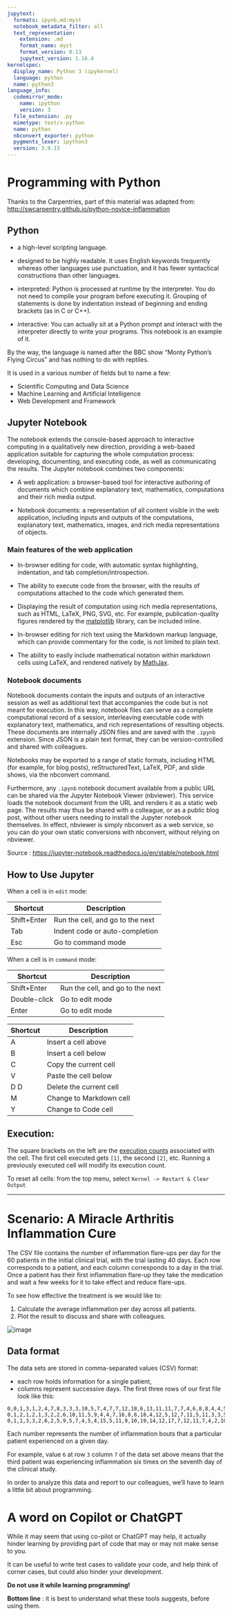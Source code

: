 ```yaml
---
jupytext:
  formats: ipynb,md:myst
  notebook_metadata_filter: all
  text_representation:
    extension: .md
    format_name: myst
    format_version: 0.13
    jupytext_version: 1.16.4
kernelspec:
  display_name: Python 3 (ipykernel)
  language: python
  name: python3
language_info:
  codemirror_mode:
    name: ipython
    version: 3
  file_extension: .py
  mimetype: text/x-python
  name: python
  nbconvert_exporter: python
  pygments_lexer: ipython3
  version: 3.9.13
---
```


# Programming with Python
Thanks to the Carpentries, part of this material was adapted from: http://swcarpentry.github.io/python-novice-inflammation

## Python
- a high-level scripting language.

- designed to be highly readable. It uses English keywords frequently whereas other languages use punctuation, and it has fewer syntactical constructions than other languages.

- interpreted: Python is processed at runtime by the interpreter. You do not need to compile your program before executing it. Grouping of statements is done by indentation instead of beginning and ending brackets (as in C or C++).

- interactive: You can actually sit at a Python prompt and interact with the interpreter directly to write your programs. This notebook is an example of it.

By the way, the language is named after the BBC show “Monty Python’s Flying Circus” and has nothing to do with reptiles.


It is used in a various number of fields but to name a few:
- Scientific Computing and Data Science
- Machine Learning and Artificial Intelligence
- Web Development and Framework

## Jupyter Notebook

The notebook extends the console-based approach to interactive computing in a qualitatively new direction, providing a web-based application suitable for capturing the whole computation process: developing, documenting, and executing code, as well as communicating the results. The Jupyter notebook combines two components:

* A web application: a browser-based tool for interactive authoring of documents which combine explanatory text, mathematics, computations and their rich media output.

* Notebook documents: a representation of all content visible in the web application, including inputs and outputs of the computations, explanatory text, mathematics, images, and rich media representations of objects.

### Main features of the web application
* In-browser editing for code, with automatic syntax highlighting, indentation, and tab completion/introspection.

* The ability to execute code from the browser, with the results of computations attached to the code which generated them.

* Displaying the result of computation using rich media representations, such as HTML, LaTeX, PNG, SVG, etc. For example, publication-quality figures rendered by the [matplotlib](https://matplotlib.org/) library, can be included inline.

* In-browser editing for rich text using the Markdown markup language, which can provide commentary for the code, is not limited to plain text.

* The ability to easily include mathematical notation within markdown cells using LaTeX, and rendered natively by [MathJax](https://www.mathjax.org/).

### Notebook documents
Notebook documents contain the inputs and outputs of an interactive session as well as additional text that accompanies the code but is not meant for execution. In this way, notebook files can serve as a complete computational record of a session, interleaving executable code with explanatory text, mathematics, and rich representations of resulting objects. These documents are internally JSON files and are saved with the `.ipynb` extension. Since JSON is a plain text format, they can be version-controlled and shared with colleagues.

Notebooks may be exported to a range of static formats, including HTML (for example, for blog posts), reStructuredText, LaTeX, PDF, and slide shows, via the nbconvert command.

Furthermore, any `.ipynb` notebook document available from a public URL can be shared via the Jupyter Notebook Viewer (nbviewer). This service loads the notebook document from the URL and renders it as a static web page. The results may thus be shared with a colleague, or as a public blog post, without other users needing to install the Jupyter notebook themselves. In effect, nbviewer is simply nbconvert as a web service, so you can do your own static conversions with nbconvert, without relying on nbviewer.

Source : https://jupyter-notebook.readthedocs.io/en/stable/notebook.html

## How to Use Jupyter

When a cell is in `edit` mode:

  Shortcut  | Description
----------- | -----------
Shift+Enter | Run the cell, and go to the next
Tab         | Indent code or auto-completion
Esc         | Go to command mode

When a cell is in `command` mode:

  Shortcut   | Description
------------ | -----------
Shift+Enter  | Run the cell, and go to the next
Double-click | Go to edit mode
Enter        | Go to edit mode

  Shortcut   | Description
------------ | -----------
A            | Insert a cell above
B            | Insert a cell below
C            | Copy the current cell
V            | Paste the cell below
D D          | Delete the current cell
M            | Change to Markdown cell
Y            | Change to Code cell


## Execution:
The square brackets on the left are the [execution counts](https://jupyter-client.readthedocs.io/en/latest/messaging.html#execution-counter-prompt-number) associated with the cell. The first cell executed gets `[1]`, the second `[2]`, etc. Running a previously executed cell will modify its execution count.

To reset all cells: from the top menu, select `Kernel -> Restart & Clear Output`

***

# Scenario: A Miracle Arthritis Inflammation Cure
The CSV file contains the number of inflammation flare-ups per day for the 60 patients in the initial clinical trial, with the trial lasting 40 days. Each row corresponds to a patient, and each column corresponds to a day in the trial. Once a patient has their first inflammation flare-up they take the medication and wait a few weeks for it to take effect and reduce flare-ups.

To see how effective the treatment is we would like to:
1. Calculate the average inflammation per day across all patients.
2. Plot the result to discuss and share with colleagues.

![image](images/lesson-overview.svg)

## Data format
The data sets are stored in comma-separated values (CSV) format:

* each row holds information for a single patient,
* columns represent successive days.
The first three rows of our first file look like this:
```text
0,0,1,3,1,2,4,7,8,3,3,3,10,5,7,4,7,7,12,18,6,13,11,11,7,7,4,6,8,8,4,4,5,7,3,4,2,3,0,0
0,1,2,1,2,1,3,2,2,6,10,11,5,9,4,4,7,16,8,6,18,4,12,5,12,7,11,5,11,3,3,5,4,4,5,5,1,1,0,1
0,1,1,3,3,2,6,2,5,9,5,7,4,5,4,15,5,11,9,10,19,14,12,17,7,12,11,7,4,2,10,5,4,2,2,3,2,2,1,1
```
Each number represents the number of inflammation bouts that a particular patient experienced on a given day.

For example, value `6` at row `3` column `7` of the data set above means that the third patient was experiencing inflammation six times on the seventh day of the clinical study.

In order to analyze this data and report to our colleagues, we’ll have to learn a little bit about programming.

# A word on Copilot or ChatGPT
While it may seem that using co-pilot or ChatGPT may help, it actually hinder learning by providing part of code that may or may not make sense to you.

It can be useful to write test cases to validate your code, and help think of corner cases, but could also hinder your development.
<div class="alert alert-success">
  <strong>Do not use it while learning programming!</strong>
</div>

**Bottom line** : it is best to understand what these tools suggests, before using them.

